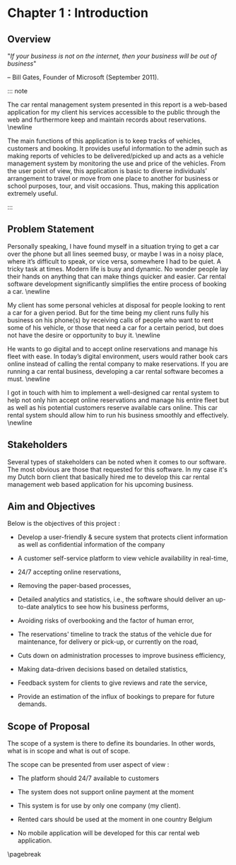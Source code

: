 Chapter 1 : Introduction
========================

## Overview

"*If your business is not on the internet, then your business will be out of business*" 

– Bill Gates, Founder of Microsoft (September 2011).

::: note

The car rental management system presented in this report is a web-based application for my client his services 
accessible to the public through the web and furthermore keep and maintain records about reservations. \newline

The main functions of this application is to keep tracks of vehicles, customers and booking.
It provides useful information to the admin such as making reports of vehicles to be delivered/picked up and acts
as a vehicle management system by monitoring the use and price of the vehicles. From the user point of view, 
this application is basic to diverse individuals’ arrangement to travel or move from one place to another for business 
or school purposes, tour, and visit occasions. Thus, making this application extremely useful. 

:::


## Problem Statement

Personally speaking, I have found myself in a situation trying to get a car over the
phone but all lines seemed busy, or maybe I was in a noisy place, where it’s difficult
to speak, or vice versa, somewhere I had to be quiet. A tricky task at times. Modern life is busy and dynamic. 
No wonder people lay their hands on anything that can make things quicker and easier. Car rental software development 
significantly simplifies the entire process of booking a car.  \newline   

My client has some personal vehicles at disposal for people looking to rent a car
for a given period. But for the time being my client runs fully his business on his
phone(s) by receiving calls of people who want to rent some of his vehicle, or those
that need a car for a certain period, but does not have the desire or opportunity to
buy it. \newline   

He wants to go digital and to accept online reservations and manage his fleet with
ease. In today’s digital environment, users would rather book cars online instead
of calling the rental company to make reservations. If you are running a car rental
business, developing a car rental software becomes a must. \newline   

I got in touch with him to implement a well-designed car rental system to help
not only him accept online reservations and manage his entire fleet but as well as his
potential customers reserve available cars online. This car rental system should allow
him to run his business smoothly and effectively. \newline

## Stakeholders

Several	types of stakeholders can be noted when it comes to	our	software. 
The	most obvious are those that requested for this software. In my case it's my Dutch born client that basically hired me to 
develop this car rental management web based application for his upcoming business.  

## Aim and Objectives    

Below is the objectives of this project : 

- Develop a user-friendly & secure system that protects client information as well as confidential information of the company
  
- A customer self-service platform to view vehicle availability in real-time,
  
- 24/7 accepting online reservations,
  
- Removing the paper-based processes,
  
- Detailed analytics and statistics, i.e., the software should deliver an up-to-date analytics to see how his business performs,
  
- Avoiding risks of overbooking and the factor of human error,
  
- The reservations' timeline to track the status of the vehicle due for maintenance, for delivery or pick-up, or currently on the road, 
  
- Cuts down on administration processes to improve business efficiency,
  
- Making data-driven decisions based on detailed statistics,
  
- Feedback system for clients to give reviews and rate the service,
  
- Provide an estimation of the influx of bookings to prepare for future demands.

## Scope of Proposal

The scope of a system is there to define its boundaries. In other words, what is in scope and what is out of scope. 

The scope can be presented from user aspect of view : 

- The platform should 24/7 available to customers

- The system does not support online payment at the moment 

- This system is for use by only one company (my client).

- Rented cars should be used at the moment in one country Belgium

- No mobile application will be developed for this car rental web application.

\pagebreak


